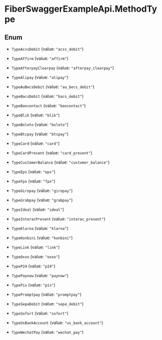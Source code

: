 # FiberSwaggerExampleApi.MethodType

## Enum


* `TypeAcssDebit` (value: `"acss_debit"`)

* `TypeAffirm` (value: `"affirm"`)

* `TypeAfterpayClearpay` (value: `"afterpay_clearpay"`)

* `TypeAlipay` (value: `"alipay"`)

* `TypeAuBecsDebit` (value: `"au_becs_debit"`)

* `TypeBacsDebit` (value: `"bacs_debit"`)

* `TypeBancontact` (value: `"bancontact"`)

* `TypeBlik` (value: `"blik"`)

* `TypeBoleto` (value: `"boleto"`)

* `TypeBtcpay` (value: `"btcpay"`)

* `TypeCard` (value: `"card"`)

* `TypeCardPresent` (value: `"card_present"`)

* `TypeCustomerBalance` (value: `"customer_balance"`)

* `TypeEps` (value: `"eps"`)

* `TypeFpx` (value: `"fpx"`)

* `TypeGiropay` (value: `"giropay"`)

* `TypeGrabpay` (value: `"grabpay"`)

* `TypeIdeal` (value: `"ideal"`)

* `TypeInteracPresent` (value: `"interac_present"`)

* `TypeKlarna` (value: `"klarna"`)

* `TypeKonbini` (value: `"konbini"`)

* `TypeLink` (value: `"link"`)

* `TypeOxxo` (value: `"oxxo"`)

* `TypeP24` (value: `"p24"`)

* `TypePaynow` (value: `"paynow"`)

* `TypePix` (value: `"pix"`)

* `TypePromptpay` (value: `"promptpay"`)

* `TypeSepaDebit` (value: `"sepa_debit"`)

* `TypeSofort` (value: `"sofort"`)

* `TypeUsBankAccount` (value: `"us_bank_account"`)

* `TypeWechatPay` (value: `"wechat_pay"`)


